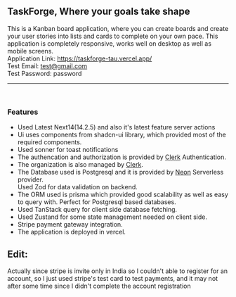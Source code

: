 <h2>TaskForge, Where your goals take shape</h2>

This is a Kanban board application, where you can create boards and create your user stories into lists and cards to complete on your own pace.
This application is completely responsive, works well on desktop as well as mobile screens.
<br>
Application Link: https://taskforge-tau.vercel.app/
<br>
Test Email: test@gmail.com<br>
Test Password: password
<hr/>
<br>

<h3>Features</h3>
<ul>
  <li>Used Latest Next14(14.2.5) and also it's latest feature server actions</li>
  <li>
    Ui uses components from shadcn-ui library, which provided most of the required components.
  </li>
  <li>Used sonner for toast notifications</li>
  <li>
    The authencation and authorization is provided by <a href="https://clerk.com/">Clerk</a> Authentication.
  </li>
  <li>
    The organization is also managed by <a href="https://clerk.com/">Clerk</a>.
  </li>
  <li>
    The Database used is Postgresql and it is provided by <a href="https://neon.tech/">Neon</a> Serverless provider.
  </li>
  <a>
    Used Zod for data validation on backend.
  </a>
  <li>The ORM used is prisma which provided good scalability as well as easy to query with. Perfect for Postgresql based databases.</li>
  <li>
    Used TanStack query for client side database fetching.
  </li>
  <li>
    Used Zustand for some state management needed on client side.
  </li>
  <li>
    Stripe payment gateway integration.
  </li>
  <li>
    The application is deployed in vercel.
  </li>
</ul>


<h2>Edit:</h2>
<p>Actually since stripe is invite only in India so I couldn't able to register for an account, so I just used stripe's test card to test payments, and it may not after some time since I didn't complete the account registration</p>

